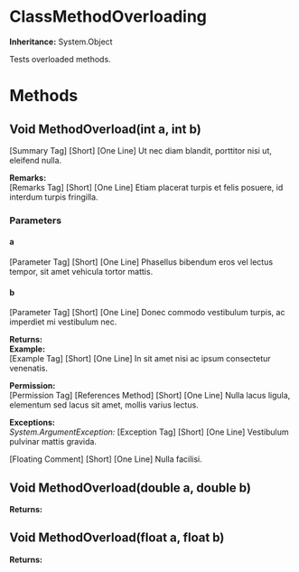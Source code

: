 # ClassMethodOverloading

**Inheritance:** System.Object  
  
Tests overloaded methods.

# Methods

## Void MethodOverload(int a, int b)

[Summary Tag] [Short] [One Line] Ut nec diam blandit, porttitor nisi ut, eleifend nulla.

**Remarks:**  
[Remarks Tag] [Short] [One Line] Etiam placerat turpis et felis posuere, id interdum turpis fringilla.

### Parameters

#### a

[Parameter Tag] [Short] [One Line] Phasellus bibendum eros vel lectus tempor, sit amet vehicula tortor mattis.

#### b

[Parameter Tag] [Short] [One Line] Donec commodo vestibulum turpis, ac imperdiet mi vestibulum nec.

**Returns:**  
**Example:**  
[Example Tag] [Short] [One Line] In sit amet nisi ac ipsum consectetur venenatis.

**Permission:**  
[Permission Tag] [References Method] [Short] [One Line] Nulla lacus ligula, elementum sed lacus sit amet, mollis varius lectus.

**Exceptions:**  
_System.ArgumentException:_ [Exception Tag] [Short] [One Line] Vestibulum pulvinar mattis gravida.

[Floating Comment] [Short] [One Line] Nulla facilisi.

## Void MethodOverload(double a, double b)

**Returns:**  

## Void MethodOverload(float a, float b)

**Returns:**  

